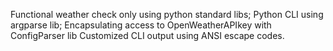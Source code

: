 Functional weather check only using python standard libs;
Python CLI using argparse lib;
Encapsulating access to OpenWeatherAPIkey with ConfigParser lib
Customized CLI output using ANSI escape codes.